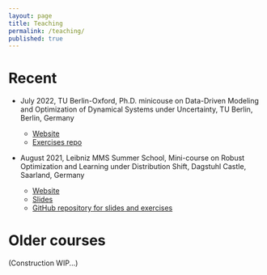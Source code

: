 ```yaml
---
layout: page
title: Teaching
permalink: /teaching/
published: true
---
```

# Recent
- July 2022, TU Berlin-Oxford, Ph.D. minicouse on Data-Driven Modeling and Optimization of Dynamical Systems under Uncertainty, TU Berlin, Berlin, Germany
  - [Website](https://www3.math.tu-berlin.de/stoch/IRTG/mini-course-2022-machine-learning/)
  - [Exercises repo](https://github.com/jj-zhu/berlin-oxford-minicourse-opt-ml-2022)

- August 2021, Leibniz MMS Summer School, Mini-course on Robust Optimization and Learning under Distribution Shift, Dagstuhl Castle, Saarland, Germany
  - [Website](https://www.wias-berlin.de/research/Leibniz-MMS/SummerSchool21/)
  - [Slides](https://github.com/jj-zhu/leibniz-ss-2021/blob/30d5fb1e69bf51fc4d59e23aefff5815981e7494/slides-leibniz-mms-ss-dagstuhl-2021.pdf)
  - [GitHub repository for slides and exercises](https://github.com/jj-zhu/leibniz-ss-2021)



# Older courses

(Construction WIP...)
